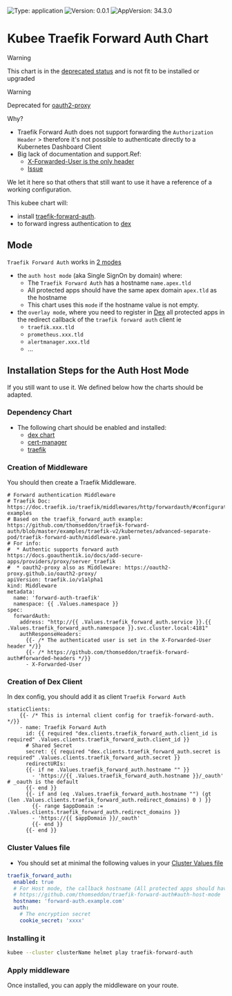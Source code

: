

[//]: # (README.md generated by gotmpl. DO NOT EDIT.)

![Type: application](https://img.shields.io/badge/Type-application-informational?style=flat-square) ![Version: 0.0.1](https://img.shields.io/badge/Version-0.0.1-informational?style=flat-square) ![AppVersion: 34.3.0](https://img.shields.io/badge/AppVersion-34.3.0-informational?style=flat-square)

# Kubee Traefik Forward Auth Chart

> [!WARNING]
> This chart is in the [deprecated status](https://github.com/EraldyHq/kubee/blob/main/docs/site/kubee-helmet-chart.md#status) and is not fit to be installed or upgraded

> [!WARNING]
> Deprecated for [oauth2-proxy](../oauth2-proxy/README.md)
>
> Why?
> * Traefik Forward Auth does not support forwarding the `Authorization Header`
    > therefore it's not possible to authenticate directly to a Kubernetes Dashboard Client
> * Big lack of documentation and support.Ref:
>   * [X-Forwarded-User is the only header](https://github.com/thomseddon/traefik-forward-auth#forwarded-headers)
>   * [Issue](https://github.com/thomseddon/traefik-forward-auth/issues/30)
>
> We let it here so that others that still want to use it have a reference of a working configuration.

This kubee chart will:
* install [traefik-forward-auth](https://github.com/thomseddon/traefik-forward-auth).
* to forward ingress authentication to [dex](../dex/README.md)

## Mode

`Traefik Forward Auth` works in [2 modes](https://github.com/thomseddon/traefik-forward-auth#operation-modes)
* the `auth host mode` (aka Single SignOn by domain) where:
    * The `Traefik Forward Auth` has a hostname `name.apex.tld`
    * All protected apps should have the same apex domain `apex.tld` as the hostname
    * This chart uses this `mode` if the hostname value is not empty.
* the `overlay mode`, where you need to register in [Dex](../../charts/dex/values.yaml) all protected apps in the redirect callback of the `traefik forward auth` client ie
    * `traefik.xxx.tld`
    * `prometheus.xxx.tld`
    * `alertmanager.xxx.tld`
    * ...

## Installation Steps for the Auth Host Mode

If you still want to use it. We defined below how the charts should be adapted.

### Dependency Chart

* The following chart should be enabled and installed:
    * [dex chart](../dex/README.md)
    * [cert-manager](../cert-manager/README.md)
    * [traefik](../traefik/README.md)

### Creation of Middleware

You should then create a Traefik Middleware.
```gotemplate
# Forward authentication Middleware
# Traefik Doc: https://doc.traefik.io/traefik/middlewares/http/forwardauth/#configuration-examples
# Based on the traefik_forward_auth example: https://github.com/thomseddon/traefik-forward-auth/blob/master/examples/traefik-v2/kubernetes/advanced-separate-pod/traefik-forward-auth/middleware.yaml
# For info:
#  * Authentic supports forward auth https://docs.goauthentik.io/docs/add-secure-apps/providers/proxy/server_traefik
#  * oauth2-proxy also as Middleware: https://oauth2-proxy.github.io/oauth2-proxy/
apiVersion: traefik.io/v1alpha1
kind: Middleware
metadata:
  name: 'forward-auth-traefik'
  namespace: {{ .Values.namespace }}
spec:
  forwardAuth:
    address: "http://{{ .Values.traefik_forward_auth.service }}.{{ .Values.traefik_forward_auth.namespace }}.svc.cluster.local:4181"
    authResponseHeaders:
      {{- /* The authenticated user is set in the X-Forwarded-User header */}}
      {{- /* https://github.com/thomseddon/traefik-forward-auth#forwarded-headers */}}
      - X-Forwarded-User
```

### Creation of Dex Client

In dex config, you should add it as client `Traefik Forward Auth`
```gotemplate
staticClients:
    {{- /* This is internal client config for traefik-forward-auth. */}}
    - name: Traefik Forward Auth
      id: {{ required "dex.clients.traefik_forward_auth.client_id is required" .Values.clients.traefik_forward_auth.client_id }}
      # Shared Secret
      secret: {{ required "dex.clients.traefik_forward_auth.secret is required" .Values.clients.traefik_forward_auth.secret }}
      redirectURIs:
      {{- if ne .Values.traefik_forward_auth.hostname "" }}
        - 'https://{{ .Values.traefik_forward_auth.hostname }}/_oauth' # _oauth is the default
      {{- end }}
      {{- if and (eq .Values.traefik_forward_auth.hostname "") (gt (len .Values.clients.traefik_forward_auth.redirect_domains) 0 ) }}
        {{- range $appDomain := .Values.clients.traefik_forward_auth.redirect_domains }}
        - 'https://{{ $appDomain }}/_oauth'
        {{- end }}
      {{- end }}
```

### Cluster Values file

* You should set at minimal the following values in your [Cluster Values file](https://github.com/EraldyHq/kubee/blob/main/docs/site/cluster-values.md)
```yaml
traefik_forward_auth:
  enabled: true
  # For Host mode, the callback hostname (All protected apps should have the same apex domain)
  # https://github.com/thomseddon/traefik-forward-auth#auth-host-mode
  hostname: 'forward-auth.example.com'
  auth:
    # The encryption secret
    cookie_secret: 'xxxx'
```
### Installing it

```bash
kubee --cluster clusterName helmet play traefik-forward-auth
```

### Apply middleware

Once installed, you can apply the middleware on your route.

